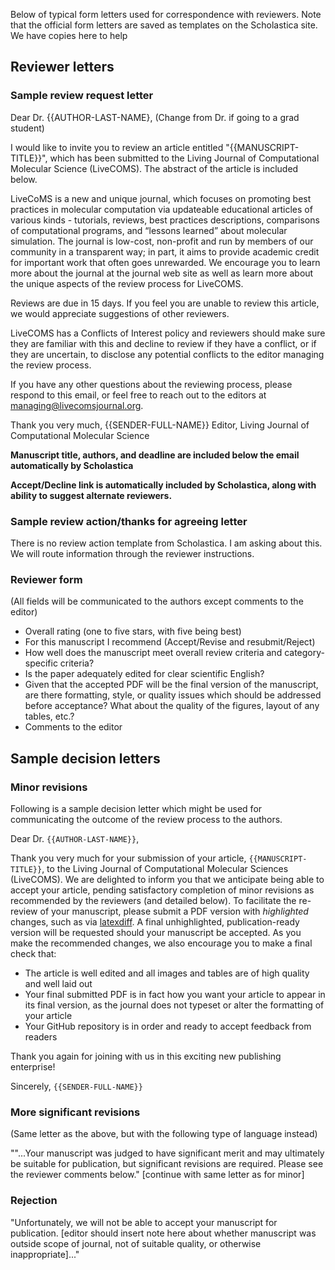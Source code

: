Below of typical form letters used for correspondence with reviewers.  Note that the official form letters are saved as templates on the Scholastica site.  We have copies here to help 

## Reviewer letters

### Sample review request letter

Dear Dr. {{AUTHOR-LAST-NAME},  (Change from Dr. if going to a grad student)

I would like to invite you to review an article entitled "{{MANUSCRIPT-TITLE}}", which has been submitted to the Living Journal of Computational Molecular Science (LiveCOMS). The abstract of the article is included below.

LiveCoMS is a new and unique journal, which focuses on promoting best practices in molecular computation via updateable educational articles of various kinds - tutorials, reviews, best practices descriptions, comparisons of computational programs, and “lessons learned” about molecular simulation. The journal is low-cost, non-profit and run by members of our community in a transparent way; in part, it aims to provide academic credit for important work that often goes unrewarded. We encourage you to learn more about the journal at the journal web site as well as learn more about the unique aspects of the review process for LiveCOMS.

Reviews are due in 15 days. If you feel you are unable to review this article, we would appreciate suggestions of other reviewers. 

LiveCOMS has a Conflicts of Interest policy and reviewers should make sure they are familiar with this and decline to review if they have a conflict, or if they are uncertain, to disclose any potential conflicts to the editor managing the review process.

If you have any other questions about the reviewing process, please respond to this email, or feel free to reach out to the editors at managing@livecomsjournal.org.

Thank you very much,
{{SENDER-FULL-NAME}}
Editor, Living Journal of Computational Molecular Science

**Manuscript title, authors, and deadline are included below the email automatically by Scholastica**

**Accept/Decline link is automatically included by Scholastica, along with ability to suggest alternate reviewers.**

### Sample review action/thanks for agreeing letter

There is no review action template from Scholastica.  I am asking about this.  We will route information through the reviewer instructions.

### Reviewer form

(All fields will be communicated to the authors except comments to the editor)
- Overall rating (one to five stars, with five being best)
- For this manuscript I recommend (Accept/Revise and resubmit/Reject)
- How well does the manuscript meet overall review criteria and category-specific criteria?
- Is the paper adequately edited for clear scientific English?
- Given that the accepted PDF will be the final version of the manuscript, are there formatting, style, or quality issues which should be addressed before acceptance? What about the quality of the figures, layout of any tables, etc.?
- Comments to the editor


## Sample decision letters


### Minor revisions

Following is a sample decision letter which might be used for communicating the outcome of the review process to the authors.

Dear Dr. `{{AUTHOR-LAST-NAME}}`,

Thank you very much for your submission of your article, `{{MANUSCRIPT-TITLE}}`, to the Living Journal of Computational Molecular Sciences (LiveCOMS).
We are delighted to inform you that we anticipate being able to accept your article, pending satisfactory completion of minor revisions as recommended by the reviewers (and detailed below).
To facilitate the re-review of your manuscript, please submit a PDF version with *highlighted* changes, such as via [latexdiff](https://www.sharelatex.com/blog/2013/02/16/using-latexdiff-for-marking-changes-to-tex-documents.html).
A final unhighlighted, publication-ready version will be requested should your manuscript be accepted.
As you make the recommended changes, we also encourage you to make a final check that:
- The article is well edited and all images and tables are of high quality and well laid out
- Your final submitted PDF is in fact how you want your article to appear in its final version, as the journal does not typeset or alter the formatting of your article
- Your GitHub repository is in order and ready to accept feedback from readers

Thank you again for joining with us in this exciting new publishing enterprise!

Sincerely,
`{{SENDER-FULL-NAME}}`

### More significant revisions

(Same letter as the above, but with the following type of language instead)

""...Your manuscript was judged to have significant merit and may ultimately be suitable for publication, but significant revisions are required. Please see the reviewer comments below." [continue with same letter as for minor]

### Rejection

"Unfortunately, we will not be able to accept your manuscript for publication. [editor should insert note here about whether manuscript was outside scope of journal, not of suitable quality, or otherwise inappropriate]..."
